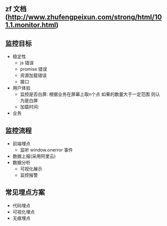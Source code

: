 ## zf 文档(http://www.zhufengpeixun.com/strong/html/101.1.monitor.html)

## 监控目标

- 稳定性
  - js 错误
  - promise 错误
  - 资源加载错误
  - 接口
- 用户体验
  - 监控是否白屏: 根据业务在屏幕上取n个点 如果的数量大于一定范围 则认为是白屏
  - 加载时间:
- 业务

## 监控流程

- 前端埋点
  - 监听 window.onerror 事件
- 数据上报(采用阿里云)
- 数据分析
  - 可视化展示
  - 监控报警

## 常见埋点方案

- 代码埋点
- 可视化埋点
- 无痕埋点
